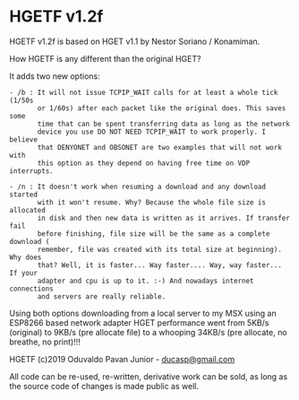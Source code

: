 # HGETF v1.2f

HGETF v1.2f is based on HGET v1.1 by Nestor Soriano / Konamiman.

How HGETF is any different than the original HGET?

It adds two new options:

	- /b : It will not issue TCPIP_WAIT calls for at least a whole tick (1/50s
		   or 1/60s) after each packet like the original does. This saves some
		   time that can be spent transferring data as long as the network
		   device you use DO NOT NEED TCPIP_WAIT to work properly. I believe
		   that DENYONET and OBSONET are two examples that will not work with
		   this option as they depend on having free time on VDP interrupts.
		   
	- /n : It doesn't work when resuming a download and any download started 
		   with it won't resume. Why? Because the whole file size is allocated
		   in disk and then new data is written as it arrives. If transfer fail
		   before finishing, file size will be the same as a complete download (
		   remember, file was created with its total size at beginning). Why does
		   that? Well, it is faster... Way faster.... Way, way faster... If your
		   adapter and cpu is up to it. :-) And nowadays internet connections
		   and servers are really reliable.
		   
Using both options downloading from a local server to my MSX using an ESP8266
based network adapter HGET performance went from 5KB/s (original) to 9KB/s (pre
allocate file) to a whooping 34KB/s (pre allocate, no breathe, no print)!!!

HGETF (c)2019 Oduvaldo Pavan Junior - ducasp@gmail.com

All code can be re-used, re-written, derivative work can be sold, as long as the source code of changes is made public as well.
